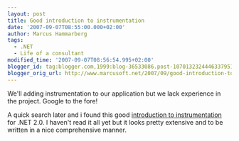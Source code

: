 ```yaml
---
layout: post
title: Good introduction to instrumentation
date: '2007-09-07T08:55:00.000+02:00'
author: Marcus Hammarberg
tags:
  - .NET
  - Life of a consultant
modified_time: '2007-09-07T08:56:54.995+02:00'
blogger_id: tag:blogger.com,1999:blog-36533086.post-1070132324446337951
blogger_orig_url: http://www.marcusoft.net/2007/09/good-introduction-to-instrumentation.html
---
```


We'll adding instrumentation to our application but we lack
experience in the project. Google to the fore!

A quick search later and i found this good [introduction to
instrumentation](http://www.grimes.demon.co.uk/workshops/instrumentationWS.htm)
for .NET 2.0. I haven't read it all yet but it looks pretty extensive
and to be written in a nice comprehensive manner.
